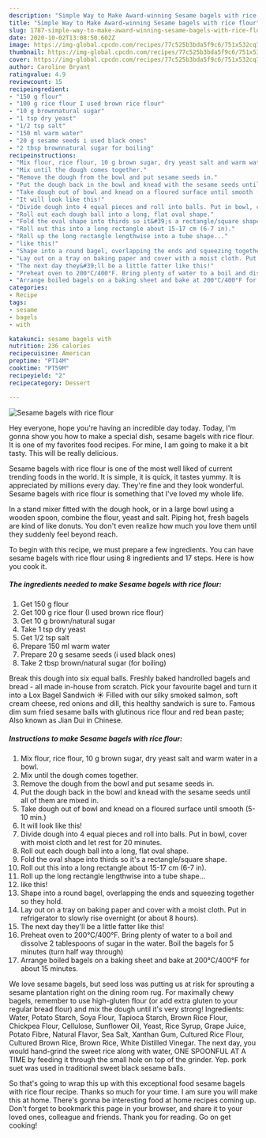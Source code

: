```yaml
---
description: "Simple Way to Make Award-winning Sesame bagels with rice flour"
title: "Simple Way to Make Award-winning Sesame bagels with rice flour"
slug: 1787-simple-way-to-make-award-winning-sesame-bagels-with-rice-flour
date: 2020-10-02T13:08:50.602Z
image: https://img-global.cpcdn.com/recipes/77c525b3bda5f9c6/751x532cq70/sesame-bagels-with-rice-flour-recipe-main-photo.jpg
thumbnail: https://img-global.cpcdn.com/recipes/77c525b3bda5f9c6/751x532cq70/sesame-bagels-with-rice-flour-recipe-main-photo.jpg
cover: https://img-global.cpcdn.com/recipes/77c525b3bda5f9c6/751x532cq70/sesame-bagels-with-rice-flour-recipe-main-photo.jpg
author: Caroline Bryant
ratingvalue: 4.9
reviewcount: 15
recipeingredient:
- "150 g flour"
- "100 g rice flour I used brown rice flour"
- "10 g brownnatural sugar"
- "1 tsp dry yeast"
- "1/2 tsp salt"
- "150 ml warm water"
- "20 g sesame seeds i used black ones"
- "2 tbsp brownnatural sugar for boiling"
recipeinstructions:
- "Mix flour, rice flour, 10 g brown sugar, dry yeast salt and warm water in a bowl."
- "Mix until the dough comes together."
- "Remove the dough from the bowl and put sesame seeds in."
- "Put the dough back in the bowl and knead with the sesame seeds until all of them are mixed in."
- "Take dough out of bowl and knead on a floured surface until smooth (5-10 min.)"
- "It will look like this!"
- "Divide dough into 4 equal pieces and roll into balls. Put in bowl, cover with moist cloth and let rest for 20 minutes."
- "Roll out each dough ball into a long, flat oval shape."
- "Fold the oval shape into thirds so it&#39;s a rectangle/square shape."
- "Roll out this into a long rectangle about 15-17 cm (6-7 in)."
- "Roll up the long rectangle lengthwise into a tube shape..."
- "like this!"
- "Shape into a round bagel, overlapping the ends and squeezing together so they hold."
- "Lay out on a tray on baking paper and cover with a moist cloth. Put in refrigerator to slowly rise overnight (or about 8 hours)."
- "The next day they&#39;ll be a little fatter like this!"
- "Preheat oven to 200°C/400°F. Bring plenty of water to a boil and dissolve 2 tablespoons of sugar in the water. Boil the bagels for 5 minutes (turn half way through)"
- "Arrange boiled bagels on a baking sheet and bake at 200°C/400°F for about 15 minutes."
categories:
- Recipe
tags:
- sesame
- bagels
- with

katakunci: sesame bagels with 
nutrition: 236 calories
recipecuisine: American
preptime: "PT14M"
cooktime: "PT59M"
recipeyield: "2"
recipecategory: Dessert

---
```



![Sesame bagels with rice flour](https://img-global.cpcdn.com/recipes/77c525b3bda5f9c6/751x532cq70/sesame-bagels-with-rice-flour-recipe-main-photo.jpg)

Hey everyone, hope you're having an incredible day today. Today, I'm gonna show you how to make a special dish, sesame bagels with rice flour. It is one of my favorites food recipes. For mine, I am going to make it a bit tasty. This will be really delicious.

Sesame bagels with rice flour is one of the most well liked of current trending foods in the world. It is simple, it is quick, it tastes yummy. It is appreciated by millions every day. They're fine and they look wonderful. Sesame bagels with rice flour is something that I've loved my whole life.

In a stand mixer fitted with the dough hook, or in a large bowl using a wooden spoon, combine the flour, yeast and salt. Piping hot, fresh bagels are kind of like donuts. You don&#39;t even realize how much you love them until they suddenly feel beyond reach.


To begin with this recipe, we must prepare a few ingredients. You can have sesame bagels with rice flour using 8 ingredients and 17 steps. Here is how you cook it.

<!--inarticleads1-->

##### The ingredients needed to make Sesame bagels with rice flour:

1. Get 150 g flour
1. Get 100 g rice flour (I used brown rice flour)
1. Get 10 g brown/natural sugar
1. Take 1 tsp dry yeast
1. Get 1/2 tsp salt
1. Prepare 150 ml warm water
1. Prepare 20 g sesame seeds (i used black ones)
1. Take 2 tbsp brown/natural sugar (for boiling)


Break this dough into six equal balls. Freshly baked handrolled bagels and bread - all made in-house from scratch. Pick your favourite bagel and turn it into a Lox Bagel Sandwich ☀️ Filled with our silky smoked salmon, soft cream cheese, red onions and dill, this healthy sandwich is sure to. Famous dim sum fried sesame balls with glutinous rice flour and red bean paste; Also known as Jian Dui in Chinese. 

<!--inarticleads2-->

##### Instructions to make Sesame bagels with rice flour:

1. Mix flour, rice flour, 10 g brown sugar, dry yeast salt and warm water in a bowl.
1. Mix until the dough comes together.
1. Remove the dough from the bowl and put sesame seeds in.
1. Put the dough back in the bowl and knead with the sesame seeds until all of them are mixed in.
1. Take dough out of bowl and knead on a floured surface until smooth (5-10 min.)
1. It will look like this!
1. Divide dough into 4 equal pieces and roll into balls. Put in bowl, cover with moist cloth and let rest for 20 minutes.
1. Roll out each dough ball into a long, flat oval shape.
1. Fold the oval shape into thirds so it&#39;s a rectangle/square shape.
1. Roll out this into a long rectangle about 15-17 cm (6-7 in).
1. Roll up the long rectangle lengthwise into a tube shape...
1. like this!
1. Shape into a round bagel, overlapping the ends and squeezing together so they hold.
1. Lay out on a tray on baking paper and cover with a moist cloth. Put in refrigerator to slowly rise overnight (or about 8 hours).
1. The next day they&#39;ll be a little fatter like this!
1. Preheat oven to 200°C/400°F. Bring plenty of water to a boil and dissolve 2 tablespoons of sugar in the water. Boil the bagels for 5 minutes (turn half way through)
1. Arrange boiled bagels on a baking sheet and bake at 200°C/400°F for about 15 minutes.


We love sesame bagels, but seed loss was putting us at risk for sprouting a sesame plantation right on the dining room rug. For maximally chewy bagels, remember to use high-gluten flour (or add extra gluten to your regular bread flour) and mix the dough until it&#39;s very strong! Ingredients: Water, Potato Starch, Soya Flour, Tapioca Starch, Brown Rice Flour, Chickpea Flour, Cellulose, Sunflower Oil, Yeast, Rice Syrup, Grape Juice, Potato Fibre, Natural Flavor, Sea Salt, Xanthan Gum, Cultured Rice Flour, Cultured Brown Rice, Brown Rice, White Distilled Vinegar. The next day, you would hand-grind the sweet rice along with water, ONE SPOONFUL AT A TIME by feeding it through the small hole on top of the grinder. Yep. pork suet was used in traditional sweet black sesame balls. 

So that's going to wrap this up with this exceptional food sesame bagels with rice flour recipe. Thanks so much for your time. I am sure you will make this at home. There's gonna be interesting food at home recipes coming up. Don't forget to bookmark this page in your browser, and share it to your loved ones, colleague and friends. Thank you for reading. Go on get cooking!
